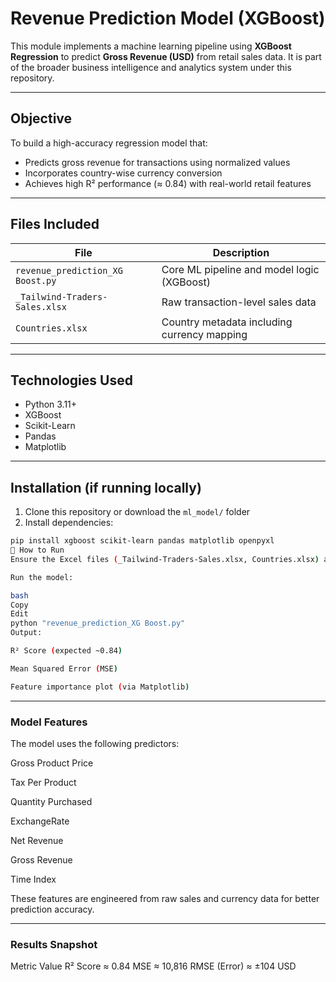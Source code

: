 # Revenue Prediction Model (XGBoost)

This module implements a machine learning pipeline using **XGBoost Regression** to predict **Gross Revenue (USD)** from retail sales data. It is part of the broader business intelligence and analytics system under this repository.

---

##  Objective

To build a high-accuracy regression model that:
- Predicts gross revenue for transactions using normalized values
- Incorporates country-wise currency conversion
- Achieves high R² performance (≈ 0.84) with real-world retail features

---

##  Files Included

| File                                | Description                                      |
|-------------------------------------|--------------------------------------------------|
| `revenue_prediction_XG Boost.py`   | Core ML pipeline and model logic (XGBoost)       |
| `_Tailwind-Traders-Sales.xlsx`     | Raw transaction-level sales data                 |
| `Countries.xlsx`                   | Country metadata including currency mapping      |

---

##  Technologies Used

- Python 3.11+
- XGBoost
- Scikit-Learn
- Pandas
- Matplotlib

---

##  Installation (if running locally)

1. Clone this repository or download the `ml_model/` folder
2. Install dependencies:

```bash
pip install xgboost scikit-learn pandas matplotlib openpyxl
🚀 How to Run
Ensure the Excel files (_Tailwind-Traders-Sales.xlsx, Countries.xlsx) are in the same directory as the Python script.

Run the model:

bash
Copy
Edit
python "revenue_prediction_XG Boost.py"
Output:

R² Score (expected ~0.84)

Mean Squared Error (MSE)

Feature importance plot (via Matplotlib)
```
---

### Model Features
The model uses the following predictors:

Gross Product Price

Tax Per Product

Quantity Purchased

ExchangeRate

Net Revenue

Gross Revenue

Time Index

These features are engineered from raw sales and currency data for better prediction accuracy.

---

### Results Snapshot
Metric	Value
R² Score	≈ 0.84
MSE	≈ 10,816
RMSE (Error)	≈ ±104 USD
